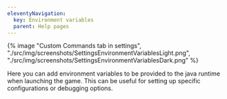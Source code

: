 ```yaml
---
eleventyNavigation:
  key: Environment variables
  parent: Help pages
---
```


<div class="row">
  <div class="column">
      {% image "Custom Commands tab in settings", "./src/img/screenshots/SettingsEnvironmentVariablesLight.png", "./src/img/screenshots/SettingsEnvironmentVariablesDark.png" %}
  </div>
</div>

Here you can add environment variables to be provided to the java runtime when launching the game. This can be useful for setting up specific configurations or debugging options.
